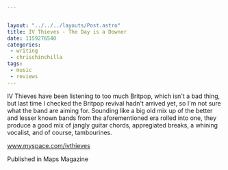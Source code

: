 ```yaml
---


layout: "../../../layouts/Post.astro"
title: IV Thieves - The Day is a Downer
date: 1159276540
categories:
 - writing
 - chrischinchilla
tags: 
 - music 
 - reviews
---
```


IV Thieves have been listening to too much Britpop, which isn't a bad thing, but last time I checked the Britpop revival hadn't arrived yet, so I'm not sure what the band are aiming for. Sounding like a big old mix up of the better and lesser known bands from the aforementioned era rolled into one, they produce a good mix of jangly guitar chords, appregiated breaks, a whining vocalist, and of course, tambourines.

<a href='https://www.myspace.com/ivthieves' target='_blank'>www.myspace.com/ivthieves</a>

Published in Maps Magazine
